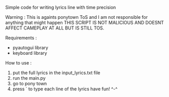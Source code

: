 Simple code for writing lyrics line with time precision

Warning : This is againts ponytown ToS and I am not responsible for anything that might happen 
THIS SCRIPT IS NOT MALICIOUS AND DOESNT AFFECT CAMEPLAY AT ALL BUT IS STILL TOS.

Requirements : 
- pyautogui library
- keyboard library

How to use :
1. put the full lyrics in the input_lyrics.txt file
2. run the main.py
3. go to pony town
4. press ` to type each line of the lyrics 
have fun! ^-^ 

